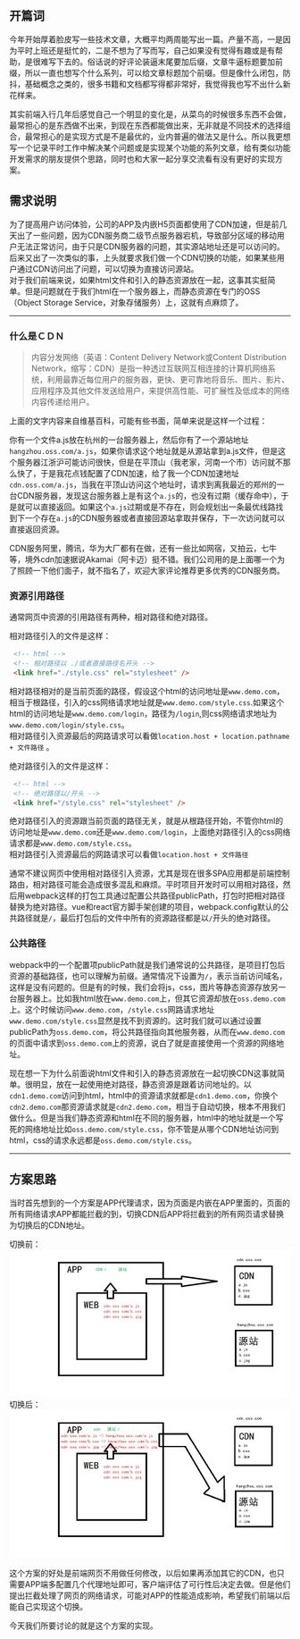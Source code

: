 ## 开篇词

今年开始厚着脸皮写一些技术文章，大概平均两周能写出一篇。产量不高，一是因为平时上班还是挺忙的，二是不想为了写而写，自己如果没有觉得有趣或是有帮助，是很难写下去的。俗话说的好评论装逼末尾要加后缀，文章牛逼标题要加前缀，所以一直也想写个什么系列，可以给文章标题加个前缀。但是像什么闭包，防抖，基础概念之类的，很多书籍和文档都写得都非常好，我觉得我也写不出什么新花样来。 

其实前端入行几年后感觉自己一个明显的变化是，从菜鸟的时候很多东西不会做，最常担心的是东西做不出来，到现在东西都能做出来，无非就是不同技术的选择组合，最常担心的是实现方式是不是最优的，业内普遍的做法又是什么。所以我更想写一个记录平时工作中解决某个问题或是实现某个功能的系列文章，给有类似功能开发需求的朋友提供个思路，同时也和大家一起分享交流看有没有更好的实现方案。

## 需求说明

为了提高用户访问体验，公司的APP及内嵌H5页面都使用了CDN加速，但是前几天出了一些问题，因为CDN服务商二级节点服务器宕机，导致部分区域的移动用户无法正常访问，由于只是CDN服务器的问题，其实源站地址还是可以访问的。后来又出了一次类似的事，上头就要求我们做一个CDN切换的功能，如果某些用户通过CDN访问出了问题，可以切换为直接访问源站。    
对于我们前端来说，如果html文件和引入的静态资源放在一起，这事其实挺简单。但是问题就在于我们html在一个服务器上，而静态资源在专门的OSS（Object Storage Service，对象存储服务）上，这就有点麻烦了。
____

### 什么是ＣＤＮ

>内容分发网络（英语：Content Delivery Network或Content Distribution Network，缩写：CDN）是指一种透过互联网互相连接的计算机网络系统，利用最靠近每位用户的服务器，更快、更可靠地将音乐、图片、影片、应用程序及其他文件发送给用户，来提供高性能、可扩展性及低成本的网络内容传递给用户。  

上面的文字内容来自维基百科，可能有些书面，简单来说是这样一个过程：  

你有一个文件a.js放在杭州的一台服务器上，然后你有了一个源站地址`hangzhou.oss.com/a.js`，如果你请求这个地址就是从源站拿到a.js文件，但是这个服务器江浙沪可能访问很快，但是在平顶山（我老家，河南一个市）访问就不那么快了，于是我花点钱配置了CDN加速，给了我一个CDN加速地址`cdn.oss.com/a.js`，当我在平顶山访问这个地址时，请求到离我最近的郑州的一台CDN服务器，发现这台服务器上是有这个`a.js`的，也没有过期（缓存命中），于是就可以直接返回。如果这个`a.js`过期或是不存在，则会规划出一条最优线路找到下一个存在`a.js`的CDN服务器或者直接回源站拿取并保存，下一次访问就可以直接返回资源。

CDN服务阿里，腾讯，华为大厂都有在做，还有一些比如网宿，又拍云，七牛等，境外cdn加速据说Akamai（阿卡迈）挺不错。我们公司用的是上面哪一个为了照顾一下他们面子，就不指名了，欢迎大家评论推荐更多优秀的CDN服务商。

### 资源引用路径

通常网页中资源的引用路径有两种，相对路径和绝对路径。

相对路径引入的文件是这样：

```html 
 <!-- html -->
 <!-- 相对路径以 ./或者直接路径名开头 -->
 <link href="./style.css" rel="stylesheet" /> 
```
相对路径相对的是当前页面的路径，假设这个html的访问地址是`www.demo.com`，相当于根路径，引入的css网络请求地址就是`www.demo.com/style.css`.如果这个html的访问地址是`www.demo.com/login`，路径为`/login`,则css网络请求地址为`www.demo.com/login/style.css`。   
相对路径引入资源最后的网路请求可以看做`location.host + location.pathname + 文件路径` 。

绝对路径引入的文件是这样：

```html 
 <!-- html -->
 <!-- 绝对路径以/开头 -->
 <link href="/style.css" rel="stylesheet" /> 
```
绝对路径引入的资源跟当前页面的路径无关，就是从根路径开始，不管你html的访问地址是`www.demo.com`还是`www.demo.com/login`，上面绝对路径引入的css网络请求都是`www.demo.com/style.css`。  
相对路径引入资源最后的网路请求可以看做`location.host + 文件路径` 

通常不建议网页中使用相对路径引入资源，尤其是现在很多SPA应用都是前端控制路由，相对路径可能会造成很多混乱和麻烦。平时项目开发时可以用相对路径，然后用webpack这样的打包工具通过配置公共路径publicPath，打包时把相对路径替换为绝对路径。vue和react官方脚手架创建的项目，webpack.config默认的公共路径就是`/`，最后打包后的文件中所有的资源路径都是以`/`开头的绝对路径。

### 公共路径
webpack中的一个配置项publicPath就是我们通常说的公共路径，是项目打包后资源的基础路径，也可以理解为前缀。通常情况下设置为`/`，表示当前访问域名，这样是没有问题的。但是有的时候，我们会将js，css，图片等静态资源存放另一台服务器上。比如我html放在`www.demo.com`上，但其它资源却放在`oss.demo.com`上。这个时候访问`www.demo.com`，`/style.css`网路请求地址`www.demo.com/style.css`显然是找不到资源的。这时我们就可以通过设置publicPath为`oss.demo.com`，将公共路径指向其他服务器，从而在`www.demo.com`的页面中请求到`oss.demo.com`上的资源，说白了就是直接使用一个资源的网络地址。

现在想一下为什么前面说html文件和引入的静态资源放在一起切换CDN这事就简单。很明显，放在一起使用绝对路径，静态资源是跟着访问地址的。以`cdn1.demo.com`访问到html，html中的资源请求就都是`cdn1.demo.com`，你换个`cdn2.demo.com`那资源请求就是`cdn2.demo.com`，相当于自动切换，根本不用我们做什么。但是当我们静态资源和html在不同的服务器，html中的地址就是一个写死的网络地址比如`oss.demo.com/style.css`，你不管是从哪个CDN地址访问到html，css的请求永远都是`oss.demo.com/style.css`。
____

<!-- 对于我们前端项目来说就是将网页中css，js，图片，视频等所有资源请求换掉，API接口如果有需要也可以换掉，但一般来说API接口切换还是比较简单的。 -->

## 方案思路

当时首先想到的一个方案是APP代理请求，因为页面是内嵌在APP里面的，页面的所有网络请求APP都能拦截的到，切换CDN后APP将拦截到的所有网页请求替换为切换后的CDN地址。

切换前：
![](./image/1-1.jpg)
切换后：
![](./image/1-2.jpg)

这个方案的好处是前端网页不用做任何修改，以后如果再添加其它的CDN，也只需要APP端多配置几个代理地址即可，客户端评估了可行性后决定去做。但是他们提出拦截处理了网页的网络请求，可能对APP的性能造成影响，希望我们前端以后能自己实现这个切换。

今天我们所要讨论的就是这个方案的实现。


